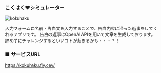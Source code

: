 ### こくはく❤︎シミュレーター
![kokuhaku](https://github.com/momo-sti/kokuhaku_sim/assets/122329963/643a091d-0e00-423f-af7b-2c3d0bdaf8bc)

入力フォームに名前・告白文を入力することで、告白内容に沿った返事をしてくれるアプリです。
告白の返事はOpenAI APIを用いて文章を生成しております。
諦めずにチャレンジするといいコトが起きるかも・・・？！

### ■ サービスURL
https://kokuhaku.fly.dev/
